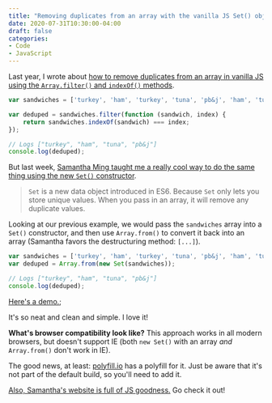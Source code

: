 ```yaml
---
title: "Removing duplicates from an array with the vanilla JS Set() object"
date: 2020-07-31T10:30:00-04:00
draft: false
categories:
- Code
- JavaScript
---
```


Last year, I wrote about [how to remove duplicates from an array in vanilla JS using the `Array.filter()` and `indexOf()` methods](/removing-duplicates-from-an-array-with-vanilla-js/).

```js
var sandwiches = ['turkey', 'ham', 'turkey', 'tuna', 'pb&j', 'ham', 'turkey', 'tuna'];

var deduped = sandwiches.filter(function (sandwich, index) {
	return sandwiches.indexOf(sandwich) === index;
});

// Logs ["turkey", "ham", "tuna", "pb&j"]
console.log(deduped);
```

But last week, [Samantha Ming taught me a really cool way to do the same thing using the new `Set()` constructor](https://www.samanthaming.com/tidbits/43-3-ways-to-remove-array-duplicates/).

> `Set` is a new data object introduced in ES6. Because `Set` only lets you store unique values. When you pass in an array, it will remove any duplicate values.

Looking at our previous example, we would pass the `sandwiches` array into a `Set()` constructor, and then use `Array.from()` to convert it back into an array (Samantha favors the destructuring method: `[...]`).

```js
var sandwiches = ['turkey', 'ham', 'turkey', 'tuna', 'pb&j', 'ham', 'turkey', 'tuna'];
var deduped = Array.from(new Set(sandwiches));

// Logs ["turkey", "ham", "tuna", "pb&j"]
console.log(deduped);
```

[Here's a demo.](https://codepen.io/cferdinandi/pen/oNbKbqa);

It's so neat and clean and simple. I love it!

**What's browser compatibility look like?** This approach works in all modern browsers, but doesn't support IE (both `new Set()` with an array *and* `Array.from()` don't work in IE).

The good news, at least: [polyfill.io](https://polyfill.io/) has a polyfill for it. Just be aware that it's not part of the default build, so you'll need to add it.

[Also, Samantha's website is full of JS goodness.](https://www.samanthaming.com/) Go check it out!